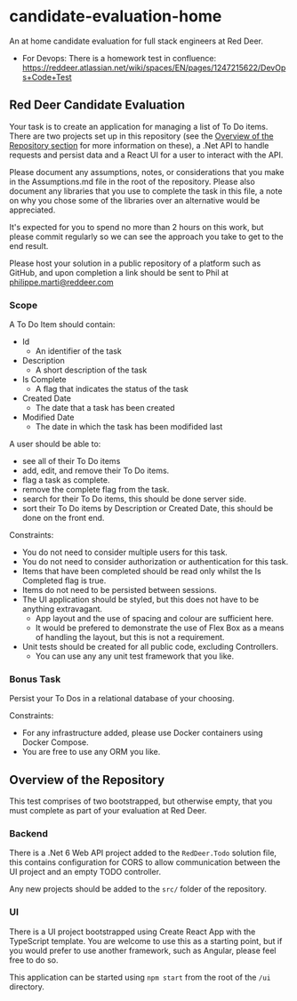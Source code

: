 # candidate-evaluation-home
An at home candidate evaluation for full stack engineers at Red Deer.
* For Devops: There is a homework test in confluence: https://reddeer.atlassian.net/wiki/spaces/EN/pages/1247215622/DevOps+Code+Test

## Red Deer Candidate Evaluation
Your task is to create an application for managing a list of To Do items. There are two projects set up in this repository (see the [Overview of the Repository section](#overview-of-the-repository) for more information on these), a .Net API to handle requests and persist data and a React UI for a user to interact with the API.

Please document any assumptions, notes, or considerations that you make in the Assumptions.md file in the root of the repository. Please also document any libraries that you use to complete the task in this file, a note on why you chose some of the libraries over an alternative would be appreciated.

It's expected for you to spend no more than 2 hours on this work, but please commit regularly so we can see the approach you take to get to the end result.

Please host your solution in a public repository of a platform such as GitHub, and upon completion a link should be sent to Phil at philippe.marti@reddeer.com

### Scope

A To Do Item should contain:
* Id
    * An identifier of the task
* Description
    * A short description of the task
* Is Complete
    * A flag that indicates the status of the task
* Created Date
    * The date that a task has been created
* Modified Date
    * The date in which the task has been modifided last

A user should be able to:
* see all of their To Do items
* add, edit, and remove their To Do items.
* flag a task as complete.
* remove the complete flag from the task.
* search for their To Do items, this should be done server side.
* sort their To Do items by Description or Created Date, this should be done on the front end.

Constraints:
* You do not need to consider multiple users for this task.
* You do not need to consider authorization or authentication for this task.
* Items that have been completed should be read only whilst the Is Completed flag is true.
* Items do not need to be persisted between sessions.
* The UI application should be styled, but this does not have to be anything extravagant. 
    * App layout and the use of spacing and colour are sufficient here. 
    * It would be prefered to demonstrate the use of Flex Box as a means of handling the layout, but this is not a requirement.
* Unit tests should be created for all public code, excluding Controllers.
    * You can use any any unit test framework that you like.

### Bonus Task
Persist your To Dos in a relational database of your choosing.

Constraints:
* For any infrastructure added, please use Docker containers using Docker Compose.
* You are free to use any ORM you like. 

## Overview of the Repository
This test comprises of two bootstrapped, but otherwise empty, that you must complete as part of your evaluation at Red Deer.

### Backend
There is a .Net 6 Web API project added to the `RedDeer.Todo` solution file, this contains configuration for CORS to allow communication between the UI project and an empty TODO controller.

Any new projects should be added to the `src/` folder of the repository.

### UI
There is a UI project bootstrapped using Create React App with the TypeScript template. You are welcome to use this as a starting point, but if you would prefer to use another framework, such as Angular, please feel free to do so.

This application can be started using `npm start` from the root of the `/ui` directory.
